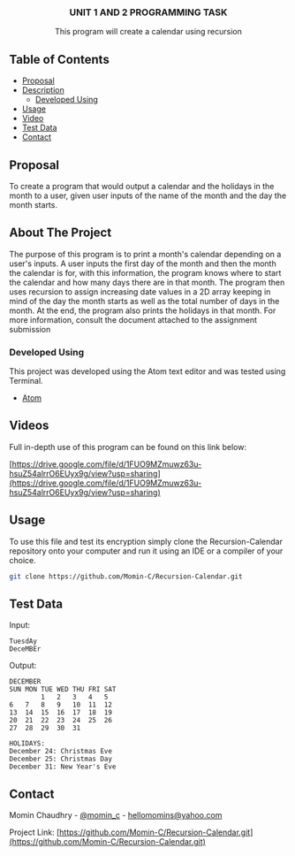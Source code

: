   <h3 align="center">UNIT 1 AND 2 PROGRAMMING TASK</h3>
  <p align="center">
    This program will create a calendar using recursion
  </p>
</p>

<!-- TABLE OF CONTENTS -->
## Table of Contents

* [Proposal](#proposal)
* [Description](#about-the-project)
    * [Developed Using](#developed-using)
* [Usage](#usage)
* [Video](#video)
* [Test Data]("test-data")
* [Contact](#contact)

<!-- PROPOSAL -->
## Proposal

To create a program that would output a calendar and the holidays in the month to a user, given user inputs of the name of the month and the day the month starts.

<!-- ABOUT THE PROJECT -->
## About The Project

The purpose of this program is to print a month's calendar depending on a user's inputs. A user inputs the first day of the month and then the month the calendar is for, with this information, the program knows where to start the calendar and how many days there are in that month. The program then uses recursion to assign increasing date values in a 2D array keeping in mind of the day the month starts as well as the total number of days in the month. At the end, the program also prints the holidays in that month. For more information, consult the document attached to the assignment submission

<!-- DEVELOPED USING -->
### Developed Using
This project was developed using the Atom text editor and was tested using Terminal.
* [Atom](https://atom.io)

<!-- VIDEOS  -->
## Videos

Full in-depth use of this program can be found on this link below:

[https://drive.google.com/file/d/1FUO9MZmuwz63u-hsuZ54alrrO6EUyx9g/view?usp=sharing](https://drive.google.com/file/d/1FUO9MZmuwz63u-hsuZ54alrrO6EUyx9g/view?usp=sharing)

<!-- USAGE -->
## Usage

To use this file and test its encryption simply clone the Recursion-Calendar repository onto your computer and run it using an IDE or a compiler of your choice.

```sh
git clone https://github.com/Momin-C/Recursion-Calendar.git
```
<!-- TEST DATA -->
## Test Data
Input:
```ssh
TuesdAy
DeceMBEr
```
Output:
```ssh
DECEMBER
SUN	MON	TUE	WED	THU	FRI	SAT
		1	2	3	4	5
6	7	8	9	10	11	12
13	14	15	16	17	18	19
20	21	22	23	24	25	26
27	28	29	30	31

HOLIDAYS:
December 24: Christmas Eve
December 25: Christmas Day
December 31: New Year's Eve
```

<!-- CONTACT -->
## Contact

Momin Chaudhry - [@momin_c](https://instagram.com/momin_c) - hellomomins@yahoo.com

Project Link: [https://github.com/Momin-C/Recursion-Calendar.git](https://github.com/Momin-C/Recursion-Calendar.git)
